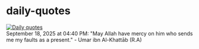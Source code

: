 # daily-quotes
[![Daily quotes](https://github.com/ceepu8/daily-quotes/actions/workflows/daily-quote.yml/badge.svg)](https://github.com/ceepu8/daily-quotes/actions/workflows/daily-quote.yml)<br/>
September 18, 2025 at 04:40 PM: "May Allah have mercy on him who sends me my faults as a present." - Umar ibn Al-Khattāb (R.A)
